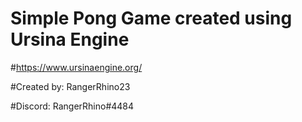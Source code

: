 # Simple Pong Game created using Ursina Engine

#https://www.ursinaengine.org/

#Created by: RangerRhino23

#Discord: RangerRhino#4484
